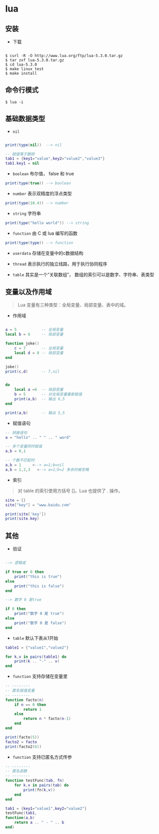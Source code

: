 # lua

## 安装

- 下载

```shell script

$ curl -R -O http://www.lua.org/ftp/lua-5.3.0.tar.gz
$ tar zxf lua-5.3.0.tar.gz
$ cd lua-5.3.0
$ make linux test
$ make install
```

## 命令行模式

```shell script
$ lua -i
```

## 基础数据类型

- `nil` 

```lua

print(type(nil))  --> nil

-- 赋值等于删除
tab1 = {key1="value",key2="value2","value3"}
tab1.key1 = nil
```

- `boolean` 布尔值， false 和 true

```lua
print(type(true)) --> boolean
```

- `number` 表示双精度的浮点类型

```lua
print(type(10.4)) --> number
```

- `string` 字符串

```lua
print(type("hello world")) --> string
```

- `function` 由 C 或 lua 编写的函数

```lua
print(type(type)) --> function
```

- `userdata` 存储在变量中的c数据结构

- `thread` 表示执行的独立线路，用于执行协同程序

- `table` 其实是一个“关联数组”， 数组的索引可以是数字、字符串、表类型

## 变量以及作用域

> Lua 变量有三种类型：全局变量、局部变量、表中的域。

- 作用域

```lua

a = 5           -- 全局变量
local b = 6     -- 局部变量

function joke()
    c = 7       -- 全局变量
    local d = 8 -- 局部变量
end

joke()
print(c,d)      -- 7,nil


do
    local a =6  -- 局部变量
    b = 5       -- 对全局变量重新赋值
    print(a,b)  -- 输出 6,5
end

print(a,b)      -- 输出 5,5

```

- 赋值语句

```lua
-- 拼接语句
a = "hello" .. " " .. " word"

-- 多个变量同时赋值
a,b = 0,1

-- 个数不匹配时
a,b = 1     <--> a=1;b=nil
a,b = 1,2,3   <--> a=1;b=2 多余的被忽略

```

- 索引

> 对 table 的索引使用方括号 []。Lua 也提供了 . 操作。

```lua
site = {}
site["key"] = "www.baidu.com"

print(site['key'])
print(site.key)
```


## 其他

- 验证

```lua

--> 逻辑或

if true or 0 then
    print("this is true")
else
    print("this is false")
end

--> 数字 0 是true

if 0 then
    print("数字 0 是 true")
else
    print("数字 0 是 false")
end
```

- `table` 默认下表从1开始

```lua
table1 = {"value1","value2"}

for k,v in pairs(table1) do
    print(k .. "-" .. v)
end 
```

- `function` 支持存储在变量里

```lua
-- --------
-- 匿名赋值变量
-- --------
function facto(n)
    if n == 0 then
        return 1
    else
        return n * facto(n-1)
    end
end

print(facto(5))
facto2 = facto
print(facto2(6))
```

- `function` 支持已匿名方式传参

```lua
-- --------
-- 匿名函数
-- --------
function testFunc(tab, fn)
    for k,v in pairs(tab) do
        print(fn(k,v))
    end
end

tab1 = {key1="value1",key2="value2"}
testFunc(tab1,
function(a,b)
    return a .. " - " .. b
end)
```